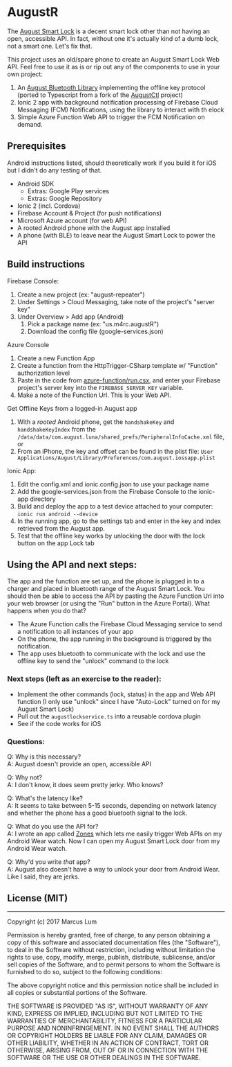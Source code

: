 # AugustR
The [August Smart Lock](http://august.com) is a decent smart lock other than not having an open, accessible API. In fact, without one it's actually kind of a dumb lock, not a smart one. Let's fix that.

This project uses an old/spare phone to create an August Smart Lock Web API. Feel free to use it as is or rip out any of the components to use in your own project:
1. An [August Bluetooth Library](ionic-app/src/components/augustlockservice.ts) implementing the offline key protocol (ported to Typescript from a fork of the [AugustCtl](https://github.com/sretlawd/augustctl) project)
1. Ionic 2 app with background notification processing of Firebase Cloud Messaging (FCM) Notifications, using the library to interact with th elock
1. Simple Azure Function Web API to trigger the FCM Notification on demand.

## Prerequisites

Android instructions listed, should theoretically work if you build it for iOS but I didn't do any testing of that.
* Android SDK
    * Extras: Google Play services
    * Extras: Google Repository
* Ionic 2 (incl. Cordova)
* Firebase Account & Project (for push notifications)
* Microsoft Azure account (for web API)
* A rooted Android phone with the August app installed
* A phone (with BLE) to leave near the August Smart Lock to power the API

## Build instructions

Firebase Console:
1. Create a new project (ex: "august-repeater")
1. Under Settings > Cloud Messaging, take note of the project's "server key"
1. Under Overview > Add app (Android)
    1. Pick a package name (ex: "us.m4rc.augustR")
    1. Download the config file (google-services.json)

Azure Console
1. Create a new Function App
1. Create a function from the HttpTrigger-CSharp template w/ "Function" authorization level
1. Paste in the code from [azure-function/run.csx](azure-function/run.csx), and enter your Firebase project's server key into the `FIREBASE_SERVER_KEY` variable.
1. Make a note of the Function Url. This is your Web API.

Get Offline Keys from a logged-in August app
1. With a _rooted_ Android phone, get the `handshakeKey` and `handshakeKeyIndex` from the `/data/data/com.august.luna/shared_prefs/PeripheralInfoCache.xml` file, or
1. From an iPhone, the key and offset can be found in the plist file: `User Applications/August/Library/Preferences/com.august.iossapp.plist`

Ionic App:
1. Edit the config.xml and ionic.config.json to use your package name
1. Add the google-services.json from the Firebase Console to the ionic-app directory
1. Build and deploy the app to a test device attached to your computer: `ionic run android --device`
1. In the running app, go to the settings tab and enter in the key and index retrieved from the August app.
1. Test that the offline key works by unlocking the door with the lock button on the app Lock tab

## Using the API and next steps:

The app and the function are set up, and the phone is plugged in to a charger and placed in bluetooth range of the August Smart Lock. You should then be able to access the API by pasting the Azure Function Url into your web browser (or using the "Run" button in the Azure Portal). What happens when you do that?
* The Azure Function calls the Firebase Cloud Messaging service to send a notification to all instances of your app
* On the phone, the app running in the background is triggered by the notification.
* The app uses bluetooth to communicate with the lock and use the offline key to send the "unlock" command to the lock

### Next steps (left as an exercise to the reader):
* Implement the other commands (lock, status) in the app and Web API function (I only use "unlock" since I have "Auto-Lock" turned on for my August Smart Lock)
* Pull out the `augustlockservice.ts` into a reusable cordova plugin
* See if the code works for iOS

### Questions:
Q: Why is this necessary?  
A: August doesn't provide an open, accessible API

Q: Why not?  
A: I don't know, it does seem pretty jerky. Who knows?

Q: What's the latency like?  
A: It seems to take between 5-15 seconds, depending on network latency and whether the phone has a good bluetooth signal to the lock.

Q: What do you use the API for?  
A: I wrote an app called [Zones](https://play.google.com/store/apps/details?id=us.m4rc.zones) which lets me easily trigger Web APIs on my Android Wear watch. Now I can open my August Smart Lock door from my Android Wear watch.

Q: Why'd you write _that_ app?  
A: August also doesn't have a way to unlock your door from Android Wear. Like I said, they are jerks.

## License (MIT)
------
Copyright (c) 2017 Marcus Lum

Permission is hereby granted, free of charge, to any person obtaining a copy of this software and associated documentation files (the "Software"), to deal in the Software without restriction, including without limitation the rights to use, copy, modify, merge, publish, distribute, sublicense, and/or sell copies of the Software, and to permit persons to whom the Software is furnished to do so, subject to the following conditions:

The above copyright notice and this permission notice shall be included in all copies or substantial portions of the Software.

THE SOFTWARE IS PROVIDED "AS IS", WITHOUT WARRANTY OF ANY KIND, EXPRESS OR IMPLIED, INCLUDING BUT NOT LIMITED TO THE WARRANTIES OF MERCHANTABILITY, FITNESS FOR A PARTICULAR PURPOSE AND NONINFRINGEMENT. IN NO EVENT SHALL THE AUTHORS OR COPYRIGHT HOLDERS BE LIABLE FOR ANY CLAIM, DAMAGES OR OTHER LIABILITY, WHETHER IN AN ACTION OF CONTRACT, TORT OR OTHERWISE, ARISING FROM, OUT OF OR IN CONNECTION WITH THE SOFTWARE OR THE USE OR OTHER DEALINGS IN THE SOFTWARE.
